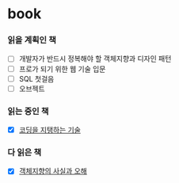 # book
### 읽을 계획인 책
- [ ] 개발자가 반드시 정복해야 할 객체지향과 디자인 패턴
- [ ] 프로가 되기 위한 웹 기술 입문
- [ ] SQL 첫걸음
- [ ] 오브젝트

### 읽는 중인 책
- [x] [코딩을 지탱하는 기술](https://github.com/pjy1368/book/tree/main/%EC%BD%94%EB%94%A9%EC%9D%84%20%EC%A7%80%ED%83%B1%ED%95%98%EB%8A%94%20%EA%B8%B0%EC%88%A0)

### 다 읽은 책
- [x] [객체지향의 사실과 오해](https://github.com/pjy1368/book/tree/main/%EA%B0%9D%EC%B2%B4%EC%A7%80%ED%96%A5%EC%9D%98%20%EC%82%AC%EC%8B%A4%EA%B3%BC%20%EC%98%A4%ED%95%B4)
